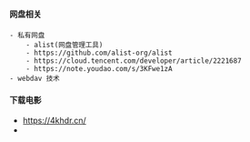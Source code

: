 

#### 网盘相关
    - 私有网盘
        - alist(网盘管理工具)
        - https://github.com/alist-org/alist
        - https://cloud.tencent.com/developer/article/2221687
        - https://note.youdao.com/s/3KFwe1zA
    - webdav 技术

#### 下载电影
- https://4khdr.cn/
- 


#### 